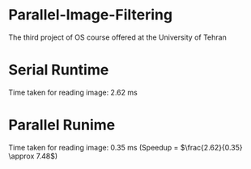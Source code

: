 # Parallel-Image-Filtering
The third project of OS course offered at the University of Tehran

# Serial Runtime
Time taken for reading image: 2.62 ms

# Parallel Runime
Time taken for reading image: 0.35 ms (Speedup = $\frac{2.62}{0.35} \approx 7.48$)
